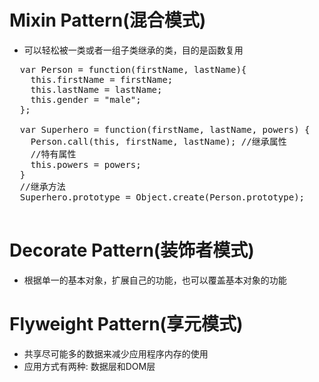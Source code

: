# Mixin Pattern(混合模式)
  - 可以轻松被一类或者一组子类继承的类，目的是函数复用
  <pre>
  var Person = function(firstName, lastName){
    this.firstName = firstName;
    this.lastName = lastName;
    this.gender = "male";
  };
  
  var Superhero = function(firstName, lastName, powers) {
    Person.call(this, firstName, lastName); //继承属性
    //特有属性
    this.powers = powers;
  }
  //继承方法
  Superhero.prototype = Object.create(Person.prototype);
  </pre>

# Decorate Pattern(装饰者模式)
  - 根据单一的基本对象，扩展自己的功能，也可以覆盖基本对象的功能
# Flyweight Pattern(享元模式)
  - 共享尽可能多的数据来减少应用程序内存的使用
  - 应用方式有两种: 数据层和DOM层
